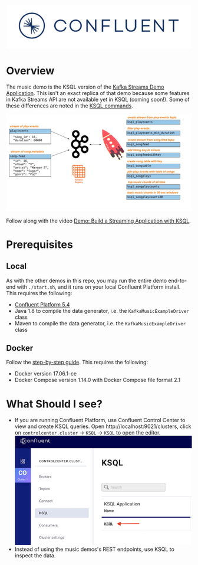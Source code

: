 ![image](../images/confluent-logo-300-2.png)

# Overview

The music demo is the KSQL version of the [Kafka Streams Demo Application](https://docs.confluent.io/current/streams/kafka-streams-examples/docs/index.html).
This isn't an exact replica of that demo because some features in Kafka Streams API are not available yet in KSQL (coming soon!).
Some of these differences are noted in the [KSQL commands](ksql.commands).

![image](images/ksql-music-demo-overview.jpg)

Follow along with the video [Demo: Build a Streaming Application with KSQL](https://www.youtube.com/watch?v=ExEWJVjj-RA).

# Prerequisites

## Local

As with the other demos in this repo, you may run the entire demo end-to-end with `./start.sh`, and it runs on your local Confluent Platform install.  This requires the following:

* [Confluent Platform 5.4](https://www.confluent.io/download/)
* Java 1.8 to compile the data generator, i.e. the `KafkaMusicExampleDriver` class
* Maven to compile the data generator, i.e. the `KafkaMusicExampleDriver` class

## Docker

Follow the [step-by-step guide](live-coding-ksql-music.adoc). This requires the following:

* Docker version 17.06.1-ce
* Docker Compose version 1.14.0 with Docker Compose file format 2.1

# What Should I see?

* If you are running Confluent Platform, use Confluent Control Center to view and create KSQL queries.  Open http://localhost:9021/clusters, click on  `controlcenter.cluster` -> `KSQL` -> `KSQL` to open the editor.
![image](images/ksql-editor.png)
* Instead of using the music demos's REST endpoints, use KSQL to inspect the data.
